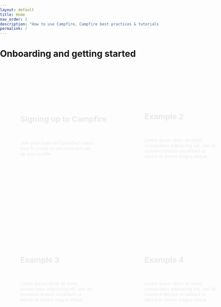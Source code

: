 ```yaml
---
layout: default
title: Home
nav_order: 1
description: "How to use Campfire, Campfire best practices & tutorials, volunteer management tips | Product guide."
permalink: /
---
```


# Onboarding and getting started

<html lang="en">
  <style>
    body {
      width: 100%;
      height: 100%;
      margin: 0;
      padding: 0;
      font-family: -apple-system, BlinkMacSystemFont, "Segoe UI", Roboto,
        "Helvetica Neue", Arial, sans-serif, "Apple Color Emoji",
        "Segoe UI Emoji", "Segoe UI Symbol";
    }
    #cfg-main {
      margin: 0 auto;
      padding: 32px;
      display: grid;
      grid-gap: 32px;
    }
    .cfg-card:nth-child(1) {
      background-image: url(./assets/images/sail1.png);
      background-position: bottom;
    }
    .cfg-card:nth-child(2) {
      background-image: url(./assets/images/sail2.png);
      background-position: top;
    }
    .cfg-card:nth-child(3) {
      background-image: url(./assets/images/sail3.png);
      background-position: bottom;
    }
    .cfg-card:nth-child(4) {
      background-image: url(./assets/images/sail4.png);
      background-position: bottom;
    }
    .cfg-card {
      box-sizing: border-box;
      background-size: cover;
      background-position: bottom;
      display: flex;
      justify-self: start;
      width: 100%;
      height: 420px;
      border-radius: 8px;
      color: #e9e9e9 !important;
      text-decoration: none;
    }
    .cfg-card-content {
      padding: 32px;
      display: flex;
      flex-grow: 1;
      flex-direction: column;
      justify-content: center;
    }
    .cfg-card-content p,
    h2 {
      white-space: pre-line;
      color: #e9e9e9 !important;
    }
    @media (max-width: 799px) {
      #cfg-main {
        grid-template-columns: repeat(1, 360px);
        grid-gap: 8px;
      }
      .cfg-card {
        height: auto;
      }
      .cfg-card-content {
        padding: 0;
        padding-left: 16px;
        padding-right: 16px;
      }
      .cfg-card-content h2 {
        font-size: 1.25em;
        background-color: #242424 !important;
        padding: 16px;
        border-radius: 8px;
      }
      .cfg-card-content p {
        display: none;
      }
      .cfg-hover-text {
        display: none;
      }
    }
    @media (min-width: 800px) {
      .cfg-card-content h2 {
        margin-top: -32px;
        font-size: 1.75em;
      }
      .cfg-card-content p {
        padding-right: 64px;
      }
      .cfg-card:hover {
        cursor: pointer;
        color: #ffffff !important;
        border: none;
        text-decoration: none;
        box-shadow: 0 3px 7px -2px rgba(0, 0, 0, 0.2),
          0 3px 11px -1px rgba(0, 0, 0, 0.14),
          0 1px 24px -8px rgba(0, 0, 0, 0.12);
      }
      #cfg-main {
        grid-template-columns: repeat(2, 360px);
      }
    }
    .cfg-hover-text {
      height: 25px;
      opacity: 0;
      font-weight: bold;
      transition: opacity 0.3s ease-in;
    }
    .cfg-card:hover .cfg-hover-text {
      opacity: 1;
    }
  </style>
  <body>
    <div id="cfg-main">
      <a
        href="https://guide.campfireapp.org/docs/sign-up/signing-up-to-campfire/"
        class="cfg-card"
      >
        <div class="cfg-card-content">
          <h2>
            Signing up to Campfire
          </h2>
          <p>
            Join your team on Campfire! Learn how to create an account and set
            up your profile.
          </p>
          <span class="cfg-hover-text">
            Read the guide →
          </span>
        </div>
      </a>
      <a class="cfg-card">
        <div class="cfg-card-content">
          <h2>
            Example 2
          </h2>
          <p>
            Lorem ipsum dolor sit amet, consectetur adipiscing elit, sed do
            eiusmod tempor incididunt ut labore et dolore magna aliqua.
          </p>
          <span class="cfg-hover-text">
            Read the guide →
          </span>
        </div>
      </a>
      <a class="cfg-card">
        <div class="cfg-card-content">
          <h2>
            Example 3
          </h2>
          <p>
            Lorem ipsum dolor sit amet, consectetur adipiscing elit, sed do
            eiusmod tempor incididunt ut labore et dolore magna aliqua.
          </p>
          <span class="cfg-hover-text">
            Read the guide →
          </span>
        </div>
      </a>
      <a class="cfg-card">
        <div class="cfg-card-content">
          <h2>
            Example 4
          </h2>
          <p>
            Lorem ipsum dolor sit amet, consectetur adipiscing elit, sed do
            eiusmod tempor incididunt ut labore et dolore magna aliqua.
          </p>
          <span class="cfg-hover-text">
            Read the guide →
          </span>
        </div>
      </a>
    </div>
  </body>
</html>
